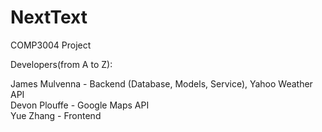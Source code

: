 # NextText
COMP3004 Project

Developers(from A to Z): 
<br />

James Mulvenna - Backend (Database, Models, Service), Yahoo Weather API
<br />
Devon Plouffe - Google Maps API
<br />
Yue Zhang - Frontend

